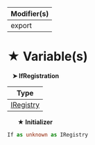 | Modifier(s)                            |
|----------------------------------------|
| export |

# &#9733; Variable(s)

&nbsp;&nbsp; **&#10148; IfRegistration**

| Type                        |
|-----------------------------|
| [IRegistry](/kernel/interface/di/iregistry.md) |

&nbsp;&nbsp;&nbsp;&nbsp;&nbsp; **&#9733; Initializer**

```ts
If as unknown as IRegistry
```